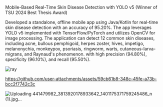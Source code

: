 Mobile-Based Real-Time Skin Disease Detection with YOLO v5 (Winner of TSU 2024 Best Thesis Award)

Developed a standalone, offline mobile app using Java/Kotlin for real-time skin disease detection with an accuracy of 95.20%. The app leverages YOLO 
v5 implemented with TensorFlow/PyTorch and utilizes OpenCV for image processing. The application can detect 12 common skin diseases, including acne, 
bullous pemphigoid, herpes zoster, hives, impetigo, melanonychia, monkeypox, psoriasis, ringworm, warts, cutaneous-larva-migrans, and Raynaud's phenomenon.
with high precision (94.80%), specificity (96.10%), and recall (95.50%).


![ray](https://github.com/user-attachments/assets/bb8df83b-8fde-423d-8b54-98b4bda78a27)


https://github.com/user-attachments/assets/59cb61b8-348c-45fe-a73b-bcc2f7742c3c

![Uploading 441479982_3813920178933642_1401175371759245486_n (1).jpg…]()
